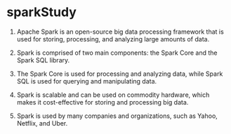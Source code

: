 # sparkStudy

1. Apache Spark is an open-source big data processing framework that is used for storing, processing, and analyzing large amounts of data.

2. Spark is comprised of two main components: the Spark Core and the Spark SQL library.

3. The Spark Core is used for processing and analyzing data, while Spark SQL is used for querying and manipulating data.

4. Spark is scalable and can be used on commodity hardware, which makes it cost-effective for storing and processing big data.

5. Spark is used by many companies and organizations, such as Yahoo, Netflix, and Uber.
